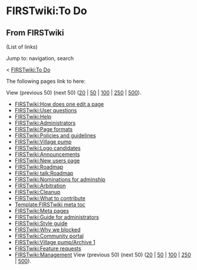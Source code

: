 # FIRSTwiki:To Do

## From FIRSTwiki

(List of links)

Jump to: navigation, search

< [FIRSTwiki:To Do](/index.php?title=FIRSTwiki:To_Do&redirect=no "FIRSTwiki:To Do")

The following pages link to here:

View (previous 50) (next 50) ([20](/index.php?title=Special:Whatlinkshere/FIRSTwiki:To_Do&limit=20&from=0 "Special:Whatlinkshere/FIRSTwiki:To Do") | [50](/index.php?title=Special:Whatlinkshere/FIRSTwiki:To_Do&limit=50&from=0 "Special:Whatlinkshere/FIRSTwiki:To Do") | [100](/index.php?title=Special:Whatlinkshere/FIRSTwiki:To_Do&limit=100&from=0 "Special:Whatlinkshere/FIRSTwiki:To Do") | [250](/index.php?title=Special:Whatlinkshere/FIRSTwiki:To_Do&limit=250&from=0 "Special:Whatlinkshere/FIRSTwiki:To Do") | [500](/index.php?title=Special:Whatlinkshere/FIRSTwiki:To_Do&limit=500&from=0 "Special:Whatlinkshere/FIRSTwiki:To Do")).

- [FIRSTwiki:How does one edit a page](FIRSTwiki:How_does_one_edit_a_page "FIRSTwiki:How does one edit a page")
- [FIRSTwiki:User questions](FIRSTwiki:User_questions "FIRSTwiki:User questions")
- [FIRSTwiki:Help](FIRSTwiki:Help "FIRSTwiki:Help")
- [FIRSTwiki:Administrators](FIRSTwiki:Administrators "FIRSTwiki:Administrators")
- [FIRSTwiki:Page formats](FIRSTwiki:Page_formats "FIRSTwiki:Page formats")
- [FIRSTwiki:Policies and guidelines](FIRSTwiki:Policies_and_guidelines "FIRSTwiki:Policies and guidelines")
- [FIRSTwiki:Village pump](FIRSTwiki:Village_pump "FIRSTwiki:Village pump")
- [FIRSTwiki:Logo candidates](FIRSTwiki:Logo_candidates "FIRSTwiki:Logo candidates")
- [FIRSTwiki:Announcements](FIRSTwiki:Announcements "FIRSTwiki:Announcements")
- [FIRSTwiki:New users page](FIRSTwiki:New_users_page "FIRSTwiki:New users page")
- [FIRSTwiki:Roadmap](FIRSTwiki:Roadmap "FIRSTwiki:Roadmap")
- [FIRSTwiki talk:Roadmap](FIRSTwiki_talk:Roadmap "FIRSTwiki talk:Roadmap")
- [FIRSTwiki:Nominations for adminship](FIRSTwiki:Nominations_for_adminship "FIRSTwiki:Nominations for adminship")
- [FIRSTwiki:Arbitration](FIRSTwiki:Arbitration "FIRSTwiki:Arbitration")
- [FIRSTwiki:Cleanup](FIRSTwiki:Cleanup "FIRSTwiki:Cleanup")
- [FIRSTwiki:What to contribute](FIRSTwiki:What_to_contribute "FIRSTwiki:What to contribute")
- [Template:FIRSTwiki meta toc](Template:FIRSTwiki_meta_toc "Template:FIRSTwiki meta toc")
- [FIRSTwiki:Meta pages](FIRSTwiki:Meta_pages "FIRSTwiki:Meta pages")
- [FIRSTwiki:Guide for administrators](FIRSTwiki:Guide_for_administrators "FIRSTwiki:Guide for administrators")
- [FIRSTwiki:Style guide](FIRSTwiki:Style_guide "FIRSTwiki:Style guide")
- [FIRSTwiki:Why we blocked](FIRSTwiki:Why_we_blocked "FIRSTwiki:Why we blocked")
- [FIRSTwiki:Community portal](FIRSTwiki:Community_portal "FIRSTwiki:Community portal")
- [FIRSTwiki:Village pump/Archive 1](FIRSTwiki:Village_pump/Archive_1 "FIRSTwiki:Village pump/Archive 1")
- [FIRSTwiki:Feature requests](FIRSTwiki:Feature_requests "FIRSTwiki:Feature requests")
- [FIRSTwiki:Management](FIRSTwiki:Management "FIRSTwiki:Management") View (previous 50) (next 50) ([20](/index.php?title=Special:Whatlinkshere/FIRSTwiki:To_Do&limit=20&from=0 "Special:Whatlinkshere/FIRSTwiki:To Do") | [50](/index.php?title=Special:Whatlinkshere/FIRSTwiki:To_Do&limit=50&from=0 "Special:Whatlinkshere/FIRSTwiki:To Do") | [100](/index.php?title=Special:Whatlinkshere/FIRSTwiki:To_Do&limit=100&from=0 "Special:Whatlinkshere/FIRSTwiki:To Do") | [250](/index.php?title=Special:Whatlinkshere/FIRSTwiki:To_Do&limit=250&from=0 "Special:Whatlinkshere/FIRSTwiki:To Do") | [500](/index.php?title=Special:Whatlinkshere/FIRSTwiki:To_Do&limit=500&from=0 "Special:Whatlinkshere/FIRSTwiki:To Do")).
